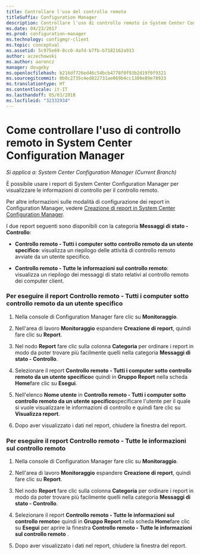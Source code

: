 ```yaml
---
title: Controllare l'uso del controllo remoto
titleSuffix: Configuration Manager
description: Controllare l'uso di controllo remoto in System Center Configuration Manager.
ms.date: 04/23/2017
ms.prod: configuration-manager
ms.technology: configmgr-client
ms.topic: conceptual
ms.assetid: 5c975e69-0cc0-4afd-b7fb-b7182162a933
author: aczechowski
ms.author: aaroncz
manager: dougeby
ms.openlocfilehash: b216df726ed46c54bcb4778f0f93b2d19f0f9321
ms.sourcegitcommit: 0b0c2735c4ed822731ae069b4cc1380e89e78933
ms.translationtype: HT
ms.contentlocale: it-IT
ms.lasthandoff: 05/03/2018
ms.locfileid: "32332934"
---
```

# <a name="how-to-audit-remote-control-usage-in-system-center-configuration-manager"></a>Come controllare l'uso di controllo remoto in System Center Configuration Manager

*Si applica a: System Center Configuration Manager (Current Branch)*

È possibile usare i report di System Center Configuration Manager per visualizzare le informazioni di controllo per il controllo remoto.  

 Per altre informazioni sulle modalità di configurazione dei report in Configuration Manager, vedere [Creazione di report in System Center Configuration Manager](../../../../core/servers/manage/reporting.md).  

 I due report seguenti sono disponibili con la categoria **Messaggi di stato - Controllo**:  

-   **Controllo remoto - Tutti i computer sotto controllo remoto da un utente specifico**: visualizza un riepilogo delle attività di controllo remoto avviate da un utente specifico.  

-   **Controllo remoto - Tutte le informazioni sul controllo remoto**: visualizza un riepilogo dei messaggi di stato relativi al controllo remoto dei computer client.  

### <a name="to-run-the-report-remote-control---all-computers-remote-controlled-by-a-specific-user"></a>Per eseguire il report Controllo remoto - Tutti i computer sotto controllo remoto da un utente specifico  

1.  Nella console di Configuration Manager fare clic su **Monitoraggio**.  

2.  Nell'area di lavoro **Monitoraggio** espandere **Creazione di report**, quindi fare clic su **Report**.  

3.  Nel nodo **Report** fare clic sulla colonna **Categoria** per ordinare i report in modo da poter trovare più facilmente quelli nella categoria **Messaggi di stato - Controllo**.  

4.  Selezionare il report **Controllo remoto - Tutti i computer sotto controllo remoto da un utente specifico**e quindi in **Gruppo Report** nella scheda **Home**fare clic su **Esegui**.  

5.  Nell'elenco **Nome utente** in **Controllo remoto - Tutti i computer sotto controllo remoto da un utente specifico**specificare l'utente per il quale si vuole visualizzare le informazioni di controllo e quindi fare clic su **Visualizza report**.  

6.  Dopo aver visualizzato i dati nel report, chiudere la finestra del report.  

### <a name="to-run-the-report-remote-control---all-remote-control-information"></a>Per eseguire il report Controllo remoto - Tutte le informazioni sul controllo remoto  

1.  Nella console di Configuration Manager fare clic su **Monitoraggio**.  

2.  Nell'area di lavoro **Monitoraggio** espandere **Creazione di report**, quindi fare clic su **Report**.  

3.  Nel nodo **Report** fare clic sulla colonna **Categoria** per ordinare i report in modo da poter trovare più facilmente quelli nella categoria **Messaggi di stato - Controllo**.  

4.  Selezionare il report **Controllo remoto - Tutte le informazioni sul controllo remoto**e quindi in **Gruppo Report** nella scheda **Home**fare clic su **Esegui** per aprire la finestra **Controllo remoto - Tutte le informazioni sul controllo remoto** .  

5.  Dopo aver visualizzato i dati nel report, chiudere la finestra del report.  
